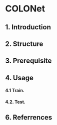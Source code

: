 # COLONet

## 1. Introduction




## 2. Structure




## 3. Prerequisite




## 4. Usage

#### 4.1 Train.




#### 4.2. Test.




## 6. Referrences


